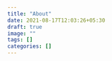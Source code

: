 ```yaml
---
title: "About"
date: 2021-08-17T12:03:26+05:30
draft: true
image: ""
tags: []
categories: []
---
```

